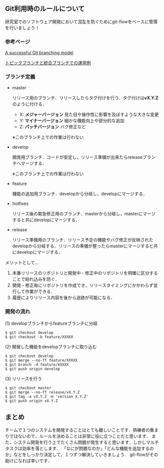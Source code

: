 ## Git利用時のルールについて
研究室でのソフトウェア開発において混乱を防ぐためにgit-flowをベースに管理を行いましょう！

### 参考ページ
[A successful Git branching model](https://nvie.com/posts/a-successful-git-branching-model/)

[トピックブランチと統合ブランチでの運用例](https://backlog.com/ja/git-tutorial/stepup/05/)

### ブランチ定義
- master

  リリース用のブランチ．リリースしたらタグ付けを行う．タグ付けは**vX.Y.Z**のように付ける．
  - X: **メジャーバージョン** 見た目や操作性に影響を及ぼすような大きな変更
  - Y: **マイナーバージョン** 細かな機能向上や部分的な追加
  - Z: **パッチバージョン** バグ修正など
  
  ※このブランチ上での作業は行わない
  
- develop
 
  開発用ブランチ．コードが安定し，リリース準備が出来たらreleaseブランチへマージする．
  
  ※このブランチ上での作業は行わない
  
- feature
  
  機能の追加用ブランチ．developから分岐し，developにマージする．
  
- hotfixes
  
  リリース後の緊急修正用のブランチ．masterから分岐し，masterにマージすると共にdevelopにマージする．
  
- release

  リリース準備用のブランチ．リリース予定の機能やバグ修正が反映されたdevelopから分岐する．リリースの準備が整ったらmasterにマージすると共にdevelopにマージする．
  
メリットとして...
  1. 本番リリースのリポジトリと開発中・修正中のリポジトリを明確に区分することで紛れ込みを防ぐ．
  1. 開発・修正毎にリポジトリを作成でき，リリースタイミングにかかわらず並行して作業ができる．
  1. 履歴によりリリース内容を後から追跡が可能になる．
  
### 開発の流れ
(1) developブランチからfeatureブランチに分岐
```
$ git checkout develop
$ git checkout -b feature/XXXXX
```
(2) 開発した機能をdevelopブランチに取り込む
```
$ git checkout develop
$ git merge --no-ff feature/XXXXX
$ git branch -d feature/XXXXX
$ git push origin develop
```
(3) リリースを行う
```
$ git checkout master
$ git merge --no-ff release/vX.Y.Z
$ git tag -a vX.Y.Z -m 'version X.Y.Z'
$ git push origin vX.Y.Z
```

## まとめ
チームで１つのシステムを開発することはとても難しいことです．熟練者の集まりではないので，ルールを決めることは非常に役に立つことだと思います．
また，システム開発を行う上でたくさん問題が発生すると思います．しかしマルチタスクは効率を落とします．
「なにが問題なのか」「どんな機能を追加するのか」などをしっかり決定して，１つずつ解決していきましょう．
git-flowがその助けになれば幸いです．
